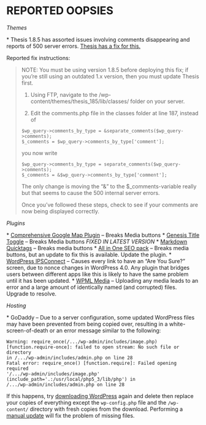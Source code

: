 # REPORTED OOPSIES

_Themes_

\* Thesis 1.8.5 has assorted issues involving comments disappearing and reports of 500 server errors. [Thesis has a fix for this.](http://diythemes.com/forums/showthread.php?100176-Thesis-1.8.5-WordPress-4.0-Comments-Not-Showing)

Reported fix instructions:

> NOTE: You must be using version 1.8.5 before deploying this fix; if you’re still using an outdated 1.x version, then you must update Thesis first.
> 
> 1. Using FTP, navigate to the /wp-content/themes/thesis_185/lib/classes/ folder on your server.
> 
> 2. Edit the comments.php file in the classes folder at line 187, instead of
> 
> ```
> $wp_query->comments_by_type = &separate_comments($wp_query->comments);
> $_comments = $wp_query->comments_by_type['comment'];
> ```
> 
> you now write
> 
> ```
> $wp_query->comments_by_type = separate_comments($wp_query->comments);
> $_comments = &$wp_query->comments_by_type['comment'];
> ```
> 
> The only change is moving the “&” to the $_comments-variable really but that seems to cause the 500 internal server errors.
> 
> Once you’ve followed these steps, check to see if your comments are now being displayed correctly.

_Plugins_

\* [Comprehensive Google Map Plugin](https://wordpress.org/plugins/comprehensive-google-map-plugin/) – Breaks Media buttons
\* [Genesis Title Toggle](https://wordpress.org/plugins/genesis-title-toggle/) – Breaks Media buttons _FIXED IN LATEST VERSION_
\* [Markdown Quicktags](https://wordpress.org/plugins/markdown-quicktags/) – Breaks media buttons
\* [All in One SEO pack](https://wordpress.org/plugins/all-in-one-seo-pack/) – Breaks media buttons, but an update to fix this is available. Update the plugin.
\* [WordPress IPSConnect](http://community.invisionpower.com/files/file/6089-wordpress-ipsconnect/) – Causes every link to have an “Are You Sure?” screen, due to nonce changes in WordPress 4.0. Any plugin that bridges users between different apps like this is likely to have the same problem until it has been updated.
\* [WPML Media](http://wpml.org/) – Uploading any media leads to an error and a large amount of identically named (and corrupted) files. Upgrade to resolve.

_Hosting_

\* GoDaddy – Due to a server configuration, some updated WordPress files may have been prevented from being copied over, resulting in a white-screen-of-death or an error message similar to the following:

```
Warning: require_once(/.../wp-admin/includes/image.php)
[function.require-once]: failed to open stream: No such file or directory
in /.../wp-admin/includes/admin.php on line 28
Fatal error: require_once() [function.require]: Failed opening required
'/.../wp-admin/includes/image.php'
(include_path='.:/usr/local/php5_3/lib/php') in
/.../wp-admin/includes/admin.php on line 28
```

If this happens, try [downloading WordPress](http://wordpress.org/download/) again and delete then replace your copies of everything except the `wp-config.php` file and the `/wp-content/` directory with fresh copies from the download. Performing a [manual update](http://codex.wordpress.org/Updating_WordPress#Manual_Update) will fix the problem of missing files.